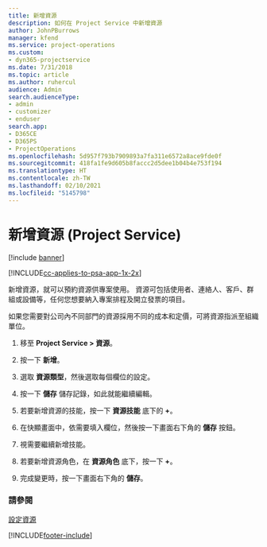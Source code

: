 ```yaml
---
title: 新增資源
description: 如何在 Project Service 中新增資源
author: JohnPBurrows
manager: kfend
ms.service: project-operations
ms.custom:
- dyn365-projectservice
ms.date: 7/31/2018
ms.topic: article
ms.author: ruhercul
audience: Admin
search.audienceType:
- admin
- customizer
- enduser
search.app:
- D365CE
- D365PS
- ProjectOperations
ms.openlocfilehash: 5d957f793b7909893a7fa311e6572a8ace9fde0f
ms.sourcegitcommit: 418fa1fe9d605b8faccc2d5dee1b04b4e753f194
ms.translationtype: HT
ms.contentlocale: zh-TW
ms.lasthandoff: 02/10/2021
ms.locfileid: "5145798"
---
```

# <a name="add-resources-project-service"></a>新增資源 (Project Service)

[!include [banner](../includes/psa-now-project-operations.md)]

[!INCLUDE[cc-applies-to-psa-app-1x-2x](../includes/cc-applies-to-psa-app-1x-2x.md)]

新增資源，就可以預約資源供專案使用。 資源可包括使用者、連絡人、客戶、群組或設備等，任何您想要納入專案排程及開立發票的項目。  
  
如果您需要對公司內不同部門的資源採用不同的成本和定價，可將資源指派至組織單位。  
  
1.  移至 **Project Service > 資源**。  
  
2.  按一下 **新增**。  
  
3.  選取 **資源類型**，然後選取每個欄位的設定。  
  
4.  按一下 **儲存** 儲存記錄，如此就能繼續編輯。  
  
5.  若要新增資源的技能，按一下 **資源技能** 底下的 **+**。  
  
6.  在快顯畫面中，依需要填入欄位，然後按一下畫面右下角的 **儲存** 按鈕。  
  
7.  視需要繼續新增技能。  
  
8.  若要新增資源角色，在 **資源角色** 底下，按一下 **+**。  
  
9. 完成變更時，按一下畫面右下角的 **儲存**。  
  
### <a name="see-also"></a>請參閱  
 [設定資源](../psa/set-up-resources.md)


[!INCLUDE[footer-include](../includes/footer-banner.md)]